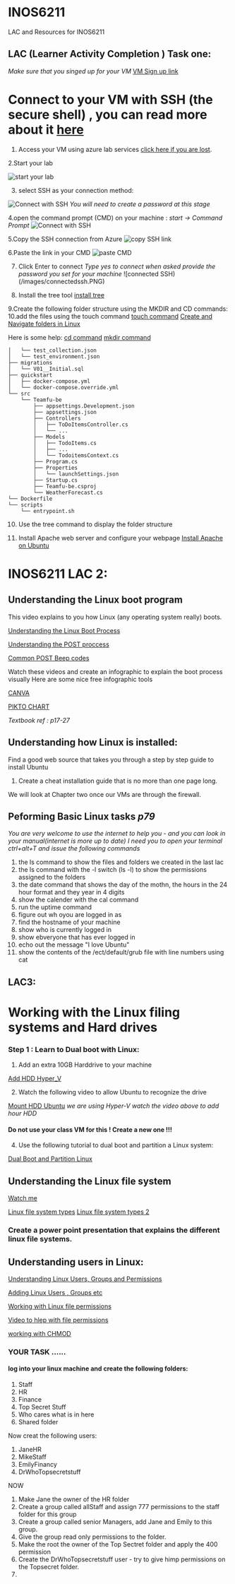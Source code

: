# INOS6211
LAC and Resources for INOS6211

## LAC (Learner Activity Completion ) Task one:

*Make sure that you singed up for your VM*
[VM Sign up link](https://labs.azure.com/register/nzop2fh9)

# Connect to your VM with SSH (the secure shell) , you can read more about it [here](https://www.ssh.com/ssh/)
1. Access your VM using azure lab services [click here if you are lost](https://labs.azure.com). 


2.Start your lab 

![start your lab](/images/sshconnection.PNG)

3. select SSH as your connection method:

![Connect with SSH](/images/sshconnection.PNG)
*You will need to create a password at this stage*

4.open the command prompt (CMD) on your machine : *start -> Command Prompt*
![Connect with SSH](/images/commandprompt.PNG)

5.Copy the SSH connection from Azure
![copy SSH link](/images/sshlink.PNG)

6.Paste the link in your CMD
![paste CMD](/images/sshcmd.PNG)

7. Click Enter to connect
*Type yes to connect when asked*
*provide the password you set for your machine*
![connected SSH)(/images/connectedssh.PNG)


8. Install the tree tool [install tree](https://vitux.com/linux-tree-command/)

9.Create the following folder structure using the MKDIR and CD commands:
10.add the files using the touch command [touch command](https://www.geeksforgeeks.org/touch-command-in-linux-with-examples/)
[Create and Navigate folders in Linux](https://www.digitalocean.com/community/tutorials/basic-linux-navigation-and-file-management)

Here is some help:
[cd command](https://linuxize.com/post/linux-cd-command/)
[mkdir command](https://www.geeksforgeeks.org/mkdir-command-in-linux-with-examples/)


```├── postman
│   └── test_collection.json
│   └── test_environment.json
├── migrations
│   └── V01__Initial.sql
├── quickstart
│   ├── docker-compose.yml
│   └── docker-compose.override.yml
└── src
    └── Teamfu-be
        ├── appsettings.Development.json
        ├── appsettings.json
        ├── Controllers
        │   ├── ToDoItemsController.cs
        │   └── ...
        ├── Models
        │   ├── TodoItems.cs
        │   ├── ...
        │   └── TodoitemsContext.cs
        ├── Program.cs
        ├── Properties
        │   └── launchSettings.json
        ├── Startup.cs
        ├── Teamfu-be.csproj
        └── WeatherForecast.cs
└── Dockerfile
└── scripts
    └── entrypoint.sh
```
10. Use the tree command to display the folder structure 

11. Install Apache web server and configure your webpage [Install Apache on Ubuntu](https://www.digitalocean.com/community/tutorials/how-to-install-the-apache-web-server-on-ubuntu-20-04)

# INOS6211 LAC 2: 

## Understanding the Linux boot program 
This video explains to you how Linux (any operating system really) boots. 

 [Understanding the Linux Boot Process](https://www.youtube.com/watch?v=mHB0Z-HUauo)
 
 [Understanding the POST proccess](https://www.youtube.com/watch?v=PSnGuvylWBI)
 
 [Common POST Beep codes](https://www.pcmag.com/encyclopedia/term/beep-codes)
 
Watch these videos and create an infographic to explain the boot process visually 
Here are some nice free infographic tools 

[CANVA](https://www.canva.com/)

[PIKTO CHART](https://piktochart.com/)

*Textbook ref : p17-27*

## Understanding how Linux is installed:
Find a good web source that takes you through a step by step guide to install Ubuntu
1. Create a cheat installation guide that is no more than one page long. 

We will look at Chapter two once our VMs are through the firewall. 

## Peforming Basic Linux tasks *p79*
*You are very welcome to use the internet to help you - and you can look in your manual(internet is more up to date)
I need you to open your terminal ctrl+alt+T and issue the following commands*
1. the ls command to show the files and folders we created in the last lac 
2. the ls command with the  -l switch (ls -l) to show the permissions assigned to the folders
3. the date command that shows the day of the mothn, the hours in the 24 hour format and they year in 4 digits 
4. show the calender with the cal command
5. run the uptime command
6. figure out wh oyou are logged in as 
7. find the hostname of your machine
8. show who is currently logged in 
9. show ebveryone that has ever logged in 
10. echo out the message "I love Ubuntu"
11. show the contents of the /ect/default/grub file with line numbers using  cat


## LAC3:

# Working with the Linux filing systems and Hard drives 

### Step 1 : Learn to Dual boot with Linux:

1. Add an extra 10GB Harddrive to your machine

[Add HDD Hyper_V](https://manuals.gfi.com/en/exinda/help/content/exos/virtual-appliances/hyper-v/hyperv-locate-vhd.htm)

2. Watch the following video to allow Ubuntu to recognize the drive  

[Mount HDD Ubuntu](https://www.youtube.com/watch?v=jZVs-SInMBU)
*we are using Hyper-V watch the video above to add hour HDD*


#### Do not use your class VM for this ! Create a new one !!!
4. Use the following tutorial to dual boot and partition a Linux system:

[Dual Boot and Partition Linux](https://www.tecmint.com/install-ubuntu-alongside-with-windows/#:~:text=In%20the%20hard%20disk%20partition,to%20create%20the%20Ubuntu%20partition.&text=In%20the%20partition%20pop%2Dup,the%20beginning%20of%20this%20space.)

## Understanding the Linux file system 
[Watch me](https://www.youtube.com/watch?v=HbgzrKJvDRw)

[Linux file system types](https://www.youtube.com/watch?v=V2h_Gh7vS6w) 
[Linux file system types 2](https://www.youtube.com/watch?v=_h30HBYxtws)


### Create a power point presentation that explains the different linux file systems. 

## Understanding users in Linux:

[Understanding Linux Users, Groups and Permissions](https://www.digitalocean.com/community/tutorials/an-introduction-to-linux-permissions)

[Adding Linux Users , Groups etc](https://www.youtube.com/watch?v=7d_4b7uZTtk)

[Working with Linux file permissions](https://linuxhandbook.com/linux-file-permissions/)

[Video to hlep with file permissions](https://linuxhandbook.com/linux-file-permissions/)

[working with CHMOD](https://linuxhandbook.com/chmod-command/)

### YOUR TASK ......
#### log into your linux machine and create the following folders:
1. Staff
2. HR
3. Finance
4. Top Secret Stuff
5. Who cares what is in here 
6. Shared folder 

Now creat the following users:

1. JaneHR
2. MikeStaff
3. EmilyFinancy 
4. DrWhoTopsecretstuff

NOW 
1. Make Jane the owner of the HR folder 
2. Create a group called allStaff and assign 777 permissions to the staff folder for this group 
3. Create a group called senior Managers, add Jane and Emily to this group. 
4. Give the group read only permissions to the folder. 
5. Make the root the  owner of the Top Sectret folder and apply the 400 permission
6. Create the DrWhoTopsecretstuff user - try to give himp permissions on the Topsecret folder. 
7. 









